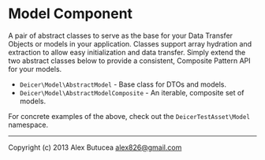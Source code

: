 # Model Component
A pair of abstract classes to serve as the base for your Data Transfer Objects or models in your application.
Classes support array hydration and extraction to allow easy initialization and data transfer.
Simply extend the two abstract classes below to provide a consistent, Composite Pattern API for your models.

- `Deicer\Model\AbstractModel` - Base class for DTOs and models.
- `Deicer\Model\AbstractModelComposite` - An iterable, composite set of models.

For concrete examples of the above, check out the `DeicerTestAsset\Model` namespace.

---------------------------------------------------
Copyright (c) 2013 Alex Butucea <alex826@gmail.com>
